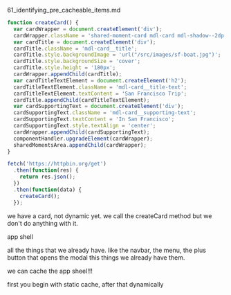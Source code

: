 61_identifying_pre_cacheable_items.md


```js
function createCard() {
  var cardWrapper = document.createElement('div');
  cardWrapper.className = 'shared-moment-card mdl-card mdl-shadow--2dp';
  var cardTitle = document.createElement('div');
  cardTitle.className = 'mdl-card__title';
  cardTitle.style.backgroundImage = 'url("/src/images/sf-boat.jpg")';
  cardTitle.style.backgroundSize = 'cover';
  cardTitle.style.height = '180px';
  cardWrapper.appendChild(cardTitle);
  var cardTitleTextElement = document.createElement('h2');
  cardTitleTextElement.className = 'mdl-card__title-text';
  cardTitleTextElement.textContent = 'San Francisco Trip';
  cardTitle.appendChild(cardTitleTextElement);
  var cardSupportingText = document.createElement('div');
  cardSupportingText.className = 'mdl-card__supporting-text';
  cardSupportingText.textContent = 'In San Francisco';
  cardSupportingText.style.textAlign = 'center';
  cardWrapper.appendChild(cardSupportingText);
  componentHandler.upgradeElement(cardWrapper);
  sharedMomentsArea.appendChild(cardWrapper);
}

fetch('https://httpbin.org/get')
  .then(function(res) {
    return res.json();
  })
  .then(function(data) {
    createCard();
  });
  ```

we have a card, not dynamic yet. we call the createCard method but we don't do anything with it.

app shell

all the things that we already have. like the navbar, the menu, the plus button that opens the modal
this things we already have them.

we can cache the app sheel!!!



first you begin with static cache, after that dynamically










